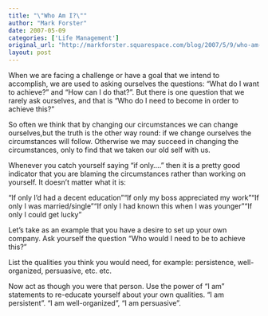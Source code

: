 ```yaml
---
title: "\"Who Am I?\""
author: "Mark Forster"
date: 2007-05-09
categories: ['Life Management']
original_url: "http://markforster.squarespace.com/blog/2007/5/9/who-am-i.html"
layout: post
---
```


When we are facing a challenge or have a goal that we intend to accomplish, we are used to asking ourselves the questions: “What do I want to achieve?” and “How can I do that?”. But there is one question that we rarely ask ourselves, and that is “Who do I need to become in order to achieve this?”

So often we think that by changing our circumstances we can change ourselves,but the truth is the other way round: if we change ourselves the circumstances will follow. Otherwise we may succeed in changing the circumstances, only to find that we taken our old self with us.

Whenever you catch yourself saying “if only….” then it is a pretty good indicator that you are blaming the circumstances rather than working on yourself. It doesn’t matter what it is:

“If only I’d had a decent education”“If only my boss appreciated my work”“If only I was married/single”“If only I had known this when I was younger”“If only I could get lucky”

Let’s take as an example that you have a desire to set up your own company. Ask yourself the question “Who would I need to be to achieve this?”

List the qualities you think you would need, for example: persistence, well-organized, persuasive, etc. etc.

Now act as though you were that person. Use the power of “I am” statements to re-educate yourself about your own qualities. “I am persistent”. “I am well-organized”, “I am persuasive”.
